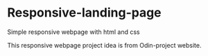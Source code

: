 # Responsive-landing-page
Simple responsive webpage with html and css

This responsive webpage project idea is from Odin-project website.
